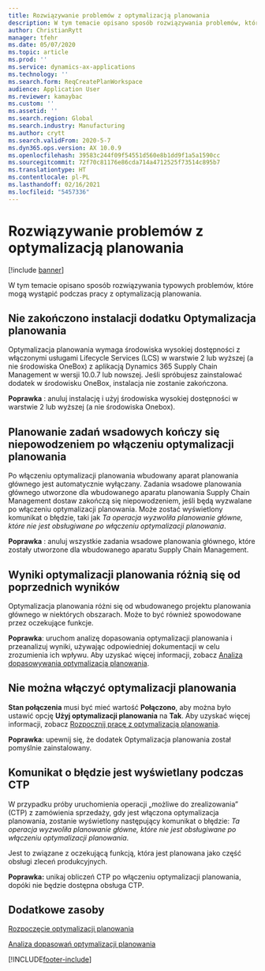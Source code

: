 ```yaml
---
title: Rozwiązywanie problemów z optymalizacją planowania
description: W tym temacie opisano sposób rozwiązywania problemów, które mogą wystąpić podczas pracy z optymalizacją planowania.
author: ChristianRytt
manager: tfehr
ms.date: 05/07/2020
ms.topic: article
ms.prod: ''
ms.service: dynamics-ax-applications
ms.technology: ''
ms.search.form: ReqCreatePlanWorkspace
audience: Application User
ms.reviewer: kamaybac
ms.custom: ''
ms.assetid: ''
ms.search.region: Global
ms.search.industry: Manufacturing
ms.author: crytt
ms.search.validFrom: 2020-5-7
ms.dyn365.ops.version: AX 10.0.9
ms.openlocfilehash: 39583c244f09f54551d560e8b1dd9f1a5a1590cc
ms.sourcegitcommit: 72f70c81176e86cda714a4712525f73514c895b7
ms.translationtype: HT
ms.contentlocale: pl-PL
ms.lasthandoff: 02/16/2021
ms.locfileid: "5457336"
---
```

# <a name="troubleshoot-planning-optimization"></a>Rozwiązywanie problemów z optymalizacją planowania 

[!include [banner](../../includes/banner.md)]

W tym temacie opisano sposób rozwiązywania typowych problemów, które mogą wystąpić podczas pracy z optymalizacją planowania.

## <a name="installation-of-the-planning-optimization-add-in-doesnt-complete"></a>Nie zakończono instalacji dodatku Optymalizacja planowania

Optymalizacja planowania wymaga środowiska wysokiej dostępności z włączonymi usługami Lifecycle Services (LCS) w warstwie 2 lub wyższej (a nie środowiska OneBox) z aplikacją Dynamics 365 Supply Chain Management w wersji 10.0.7 lub nowszej. Jeśli spróbujesz zainstalować dodatek w środowisku OneBox, instalacja nie zostanie zakończona.

**Poprawka** : anuluj instalację i użyj środowiska wysokiej dostępności w warstwie 2 lub wyższej (a nie środowiska Onebox).

## <a name="planning-of-batch-jobs-fails-when-planning-optimization-is-enabled"></a>Planowanie zadań wsadowych kończy się niepowodzeniem po włączeniu optymalizacji planowania

Po włączeniu optymalizacji planowania wbudowany aparat planowania głównego jest automatycznie wyłączany. Zadania wsadowe planowania głównego utworzone dla wbudowanego aparatu planowania Supply Chain Management dostaw zakończą się niepowodzeniem, jeśli będą wyzwalane po włączeniu optymalizacji planowania. Może zostać wyświetlony komunikat o błędzie, taki jak *Ta operacja wyzwoliła planowanie główne, które nie jest obsługiwane po włączeniu optymalizacji planowania*.

**Poprawka** : anuluj wszystkie zadania wsadowe planowania głównego, które zostały utworzone dla wbudowanego aparatu Supply Chain Management.

## <a name="planning-optimization-results-are-different-from-earlier-results"></a>Wyniki optymalizacji planowania różnią się od poprzednich wyników

Optymalizacja planowania różni się od wbudowanego projektu planowania głównego w niektórych obszarach. Może to być również spowodowane przez oczekujące funkcje.

**Poprawka**: uruchom analizę dopasowania optymalizacji planowania i przeanalizuj wyniki, używając odpowiedniej dokumentacji w celu zrozumienia ich wpływu. Aby uzyskać więcej informacji, zobacz [Analiza dopasowywania optymalizacją planowania](planning-optimization-fit-analysis.md).

## <a name="cant-enable-planning-optimization"></a>Nie można włączyć optymalizacji planowania

**Stan połączenia** musi być mieć wartość **Połączono**, aby można było ustawić opcję **Użyj optymalizacji planowania** na **Tak**. Aby uzyskać więcej informacji, zobacz [Rozpocznij pracę z optymalizacją planowania](get-started.md).

**Poprawka**: upewnij się, że dodatek Optymalizacja planowania został pomyślnie zainstalowany.

## <a name="error-message-is-shown-during-ctp"></a>Komunikat o błędzie jest wyświetlany podczas CTP

W przypadku próby uruchomienia operacji „możliwe do zrealizowania” (CTP) z zamówienia sprzedaży, gdy jest włączona optymalizacja planowania, zostanie wyświetlony następujący komunikat o błędzie: *Ta operacja wyzwoliła planowanie główne, które nie jest obsługiwane po włączeniu optymalizacji planowania*.

Jest to związane z oczekującą funkcją, która jest planowana jako część obsługi zleceń produkcyjnych.

**Poprawka:** unikaj obliczeń CTP po włączeniu optymalizacji planowania, dopóki nie będzie dostępna obsługa CTP.

## <a name="additional-resources"></a>Dodatkowe zasoby

[Rozpoczęcie optymalizacji planowania](get-started.md)

[Analiza dopasowań optymalizacji planowania](planning-optimization-fit-analysis.md)


[!INCLUDE[footer-include](../../../includes/footer-banner.md)]